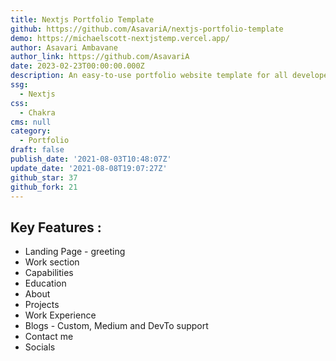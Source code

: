 ```yaml
---
title: Nextjs Portfolio Template
github: https://github.com/AsavariA/nextjs-portfolio-template
demo: https://michaelscott-nextjstemp.vercel.app/
author: Asavari Ambavane
author_link: https://github.com/AsavariA
date: 2023-02-23T00:00:00.000Z
description: An easy-to-use portfolio website template for all developers out there!
ssg:
  - Nextjs
css:
  - Chakra
cms: null
category:
  - Portfolio
draft: false
publish_date: '2021-08-03T10:48:07Z'
update_date: '2021-08-08T19:07:27Z'
github_star: 37
github_fork: 21
---
```


## Key Features :

- Landing Page - greeting
- Work section
- Capabilities
- Education
- About
- Projects
- Work Experience
- Blogs - Custom, Medium and DevTo support
- Contact me
- Socials
